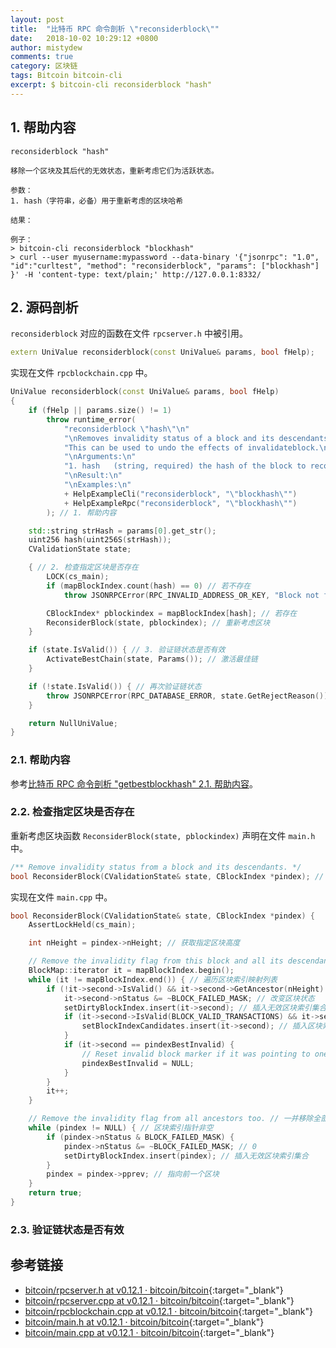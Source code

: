 ```yaml
---
layout: post
title:  "比特币 RPC 命令剖析 \"reconsiderblock\""
date:   2018-10-02 10:29:12 +0800
author: mistydew
comments: true
category: 区块链
tags: Bitcoin bitcoin-cli
excerpt: $ bitcoin-cli reconsiderblock "hash"
---
```

## 1. 帮助内容

```shell
reconsiderblock "hash"

移除一个区块及其后代的无效状态，重新考虑它们为活跃状态。

参数：
1. hash（字符串，必备）用于重新考虑的区块哈希

结果：

例子：
> bitcoin-cli reconsiderblock "blockhash"
> curl --user myusername:mypassword --data-binary '{"jsonrpc": "1.0", "id":"curltest", "method": "reconsiderblock", "params": ["blockhash"] }' -H 'content-type: text/plain;' http://127.0.0.1:8332/
```

## 2. 源码剖析

`reconsiderblock` 对应的函数在文件 `rpcserver.h` 中被引用。

```cpp
extern UniValue reconsiderblock(const UniValue& params, bool fHelp);
```

实现在文件 `rpcblockchain.cpp` 中。

```cpp
UniValue reconsiderblock(const UniValue& params, bool fHelp)
{
    if (fHelp || params.size() != 1)
        throw runtime_error(
            "reconsiderblock \"hash\"\n"
            "\nRemoves invalidity status of a block and its descendants, reconsider them for activation.\n"
            "This can be used to undo the effects of invalidateblock.\n"
            "\nArguments:\n"
            "1. hash   (string, required) the hash of the block to reconsider\n"
            "\nResult:\n"
            "\nExamples:\n"
            + HelpExampleCli("reconsiderblock", "\"blockhash\"")
            + HelpExampleRpc("reconsiderblock", "\"blockhash\"")
        ); // 1. 帮助内容

    std::string strHash = params[0].get_str();
    uint256 hash(uint256S(strHash));
    CValidationState state;

    { // 2. 检查指定区块是否存在
        LOCK(cs_main);
        if (mapBlockIndex.count(hash) == 0) // 若不存在
            throw JSONRPCError(RPC_INVALID_ADDRESS_OR_KEY, "Block not found"); // 抛出区块未找到的错误信息

        CBlockIndex* pblockindex = mapBlockIndex[hash]; // 若存在
        ReconsiderBlock(state, pblockindex); // 重新考虑区块
    }

    if (state.IsValid()) { // 3. 验证链状态是否有效
        ActivateBestChain(state, Params()); // 激活最佳链
    }

    if (!state.IsValid()) { // 再次验证链状态
        throw JSONRPCError(RPC_DATABASE_ERROR, state.GetRejectReason());
    }

    return NullUniValue;
}
```

### 2.1. 帮助内容

参考[比特币 RPC 命令剖析 "getbestblockhash" 2.1. 帮助内容](/blog/2018/05/bitcoin-rpc-command-getbestblockhash.html#21-帮助内容)。

### 2.2. 检查指定区块是否存在

重新考虑区块函数 `ReconsiderBlock(state, pblockindex)` 声明在文件 `main.h` 中。

```cpp
/** Remove invalidity status from a block and its descendants. */
bool ReconsiderBlock(CValidationState& state, CBlockIndex *pindex); // 移除一个区块及其后辈的无效状态。
```

实现在文件 `main.cpp` 中。

```cpp
bool ReconsiderBlock(CValidationState& state, CBlockIndex *pindex) {
    AssertLockHeld(cs_main);

    int nHeight = pindex->nHeight; // 获取指定区块高度

    // Remove the invalidity flag from this block and all its descendants. // 移除该区块及其后辈的无效化标志
    BlockMap::iterator it = mapBlockIndex.begin();
    while (it != mapBlockIndex.end()) { // 遍历区块索引映射列表
        if (!it->second->IsValid() && it->second->GetAncestor(nHeight) == pindex) { // 若该索引无效
            it->second->nStatus &= ~BLOCK_FAILED_MASK; // 改变区块状态
            setDirtyBlockIndex.insert(it->second); // 插入无效区块索引集合
            if (it->second->IsValid(BLOCK_VALID_TRANSACTIONS) && it->second->nChainTx && setBlockIndexCandidates.value_comp()(chainActive.Tip(), it->second)) { // 若该区块交易有效
                setBlockIndexCandidates.insert(it->second); // 插入区块索引候选集
            }
            if (it->second == pindexBestInvalid) {
                // Reset invalid block marker if it was pointing to one of those. // 如果它指向其中一个，重置无效区块标记
                pindexBestInvalid = NULL;
            }
        }
        it++;
    }

    // Remove the invalidity flag from all ancestors too. // 一并移除全部祖先的无效化标志
    while (pindex != NULL) { // 区块索引指针非空
        if (pindex->nStatus & BLOCK_FAILED_MASK) {
            pindex->nStatus &= ~BLOCK_FAILED_MASK; // 0
            setDirtyBlockIndex.insert(pindex); // 插入无效区块索引集合
        }
        pindex = pindex->pprev; // 指向前一个区块
    }
    return true;
}
```

### 2.3. 验证链状态是否有效

## 参考链接

* [bitcoin/rpcserver.h at v0.12.1 · bitcoin/bitcoin](https://github.com/bitcoin/bitcoin/blob/v0.12.1/src/rpcserver.h){:target="_blank"}
* [bitcoin/rpcserver.cpp at v0.12.1 · bitcoin/bitcoin](https://github.com/bitcoin/bitcoin/blob/v0.12.1/src/rpcserver.cpp){:target="_blank"}
* [bitcoin/rpcblockchain.cpp at v0.12.1 · bitcoin/bitcoin](https://github.com/bitcoin/bitcoin/blob/v0.12.1/src/rpcblockchain.cpp){:target="_blank"}
* [bitcoin/main.h at v0.12.1 · bitcoin/bitcoin](https://github.com/bitcoin/bitcoin/blob/v0.12.1/src/main.h){:target="_blank"}
* [bitcoin/main.cpp at v0.12.1 · bitcoin/bitcoin](https://github.com/bitcoin/bitcoin/blob/v0.12.1/src/main.cpp){:target="_blank"}
